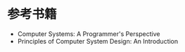 # 参考书籍

* Computer Systems: A Programmer's Perspective
* Principles of Computer System Design: An Introduction

